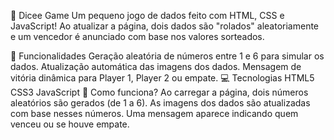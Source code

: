🎲 Dicee Game
Um pequeno jogo de dados feito com HTML, CSS e JavaScript! Ao atualizar a página, dois dados são "rolados" aleatoriamente e um vencedor é anunciado com base nos valores sorteados.

🚀 Funcionalidades
Geração aleatória de números entre 1 e 6 para simular os dados.
Atualização automática das imagens dos dados.
Mensagem de vitória dinâmica para Player 1, Player 2 ou empate.
💻 Tecnologias
HTML5
CSS3
JavaScript
🧠 Como funciona?
Ao carregar a página, dois números aleatórios são gerados (de 1 a 6).
As imagens dos dados são atualizadas com base nesses números.
Uma mensagem aparece indicando quem venceu ou se houve empate.
